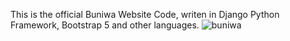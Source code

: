 This is the official Buniwa Website Code, writen in Django Python Framework, Bootstrap 5 and other languages.
![buniwa](https://github.com/maundulaurent/Buniwa-Creations/assets/79078172/40d0e1a1-3c8f-4aee-a4e3-a6e81477e55a)

